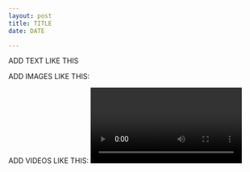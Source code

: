 ```yaml
---
layout: post
title: TITLE
date: DATE

---
```


ADD TEXT LIKE THIS

ADD IMAGES LIKE THIS:
<span class="image main"><img src="IMAGE URL" alt="" /></span>

ADD VIDEOS LIKE THIS:
<video class="image main" controls>
    <source src="VIDEO URL" type="video/mp4">
    Your browser does not support the video tag.
</video>
